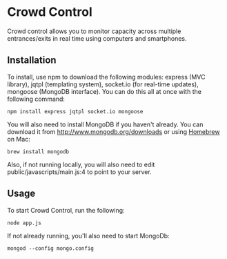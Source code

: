 Crowd Control
=============

Crowd control allows you to monitor capacity across multiple entrances/exits in real time using computers and smartphones.

Installation
------------
To install, use npm to download the following modules: express (MVC library), jqtpl (templating system), socket.io (for real-time updates), mongoose (MongoDB interface). You can do this all at once with the following command:

    npm install express jqtpl socket.io mongoose

You will also need to install MongoDB if you haven't already. You can download it from http://www.mongodb.org/downloads or using [Homebrew](http://mxcl.github.com/homebrew/) on Mac:

    brew install mongodb

Also, if not running locally, you will also need to edit public/javascripts/main.js:4 to point to your server.

Usage
-----
To start Crowd Control, run the following:

    node app.js

If not already running, you'll also need to start MongoDb:

    mongod --config mongo.config
